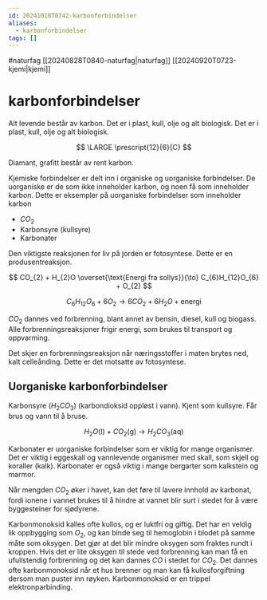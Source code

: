 ```yaml
---
id: 20241018T0742-karbonforbindelser
aliases:
  - karbonforbindelser
tags: []
---
```


#naturfag [[20240828T0840-naturfag|naturfag]] [[20240920T0723-kjemi|kjemi]]

# karbonforbindelser

Alt levende består av karbon. Det er i plast, kull, olje og alt biologisk. Det er i plast, kull, olje og alt biologisk.

$$
\LARGE \prescript{12}{6}{C}
$$

Diamant, grafitt består av rent karbon.

Kjemiske forbindelser er delt inn i organiske og uorganiske forbindelser. De uorganiske er de som ikke inneholder karbon, og noen få som inneholder karbon. Dette er eksempler på uorganiske forbindelser som inneholder karbon

- $CO_{2}$
- Karbonsyre (kullsyre)
- Karbonater

Den viktigste reaksjonen for liv på jorden er fotosyntese. Dette er en produsentreaksjon.

$$
CO_{2} + H_{2}O \overset{\text{Energi fra sollys}}{\to} C_{6}H_{12}O_{6} + O_{2}
$$

$$
C_{6}H_{12}O_{6} + 6O_{2} \to 6CO_{2} + 6H_{2}O + \text{energi}
$$

$CO_{2}$ dannes ved forbrenning, blant annet av bensin, diesel, kull og biogass. Alle forbrenningsreaksjoner frigir energi, som brukes til transport og oppvarming.

Det skjer en forbrenningsreaksjon når næringsstoffer i maten brytes ned, kalt celleånding. Dette er det motsatte av fotosyntese.

## Uorganiske karbonforbindelser

Karbonsyre ($H_{2}CO_{3}$) (karbondioksid oppløst i vann). Kjent som kullsyre. Får brus og vann til å bruse.

$$
H_{2}O \text{(l)} + CO_{2} \text{(g)} \to H_{2}CO_{3} \text{(aq)}
$$

Karbonater er uorganiske forbindelser som er viktig for mange organismer. Det er viktig i eggeskall og vannlevende organismer med skall, som skjell og koraller (kalk). Karbonater er også viktig i mange bergarter som kalkstein og marmor.

Når mengden $CO_{2}$ øker i havet, kan det føre til lavere innhold av karbonat, fordi ionene i vannet brukes til å hindre at vannet blir surt i stedet for å være byggesteiner for sjødyrene.

Karbonmonoksid kalles ofte kullos, og er luktfri og giftig. Det har en veldig lik oppbygging som $O_{2}$, og kan binde seg til hemoglobin i blodet på samme måte som oksygen. Det gjør at det blir mindre oksygen som fraktes rundt i kroppen. Hvis det er lite oksygen til stede ved forbrenning kan man få en ufullstendig forbrenning og det kan dannes $CO$ i stedet for $CO_{2}$. Det dannes ofte karbonmonoksid når et hus brenner og man kan få kullosforgiftning dersom man puster inn røyken. Karbonmonoksid er en trippel elektronparbinding.
